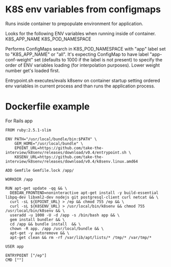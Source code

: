 K8S env variables from configmaps
=================================

Runs inside container to prepopulate environment for application.

Looks for the following ENV variables when running inside of container.
K8S_APP_NAME
K8S_POD_NAMESPACE

Performs ConfigMaps search in K8S_POD_NAMESPACE with "app" label set to "K8S_APP_NAME" or "all".
It's expecting ConfigMap to have label "app-conf-weight" set (defaults to 1000 if the label is not present) to
specify the order of ENV variables loading (for interpolation purposes). Lower weight number get's loaded first.

Entrypoint.sh executes/evals k8senv on container startup setting ordered env variables in current process and than runs the application process.

# Dockerfile example

For Rails app
```
FROM ruby:2.5.1-slim

ENV PATH="/usr/local/bundle/bin:$PATH" \
    GEM_HOME="/usr/local/bundle" \
    EPOINT_URL=https://github.com/take-the-interview/k8senv/releases/download/v0.4/entrypoint.sh \
    K8SENV_URL=https://github.com/take-the-interview/k8senv/releases/download/v0.4/k8senv.linux.amd64

ADD Gemfile Gemfile.lock /app/

WORKDIR /app

RUN apt-get update -qq && \
  DEBIAN_FRONTEND=noninteractive apt-get install -y build-essential libpq-dev libxml2-dev nodejs git postgresql-client curl netcat && \
  curl -sL ${EPOINT_URL} > /ep && chmod 755 /ep && \
  curl -sL ${K8SENV_URL} > /usr/local/bin/k8senv && chmod 755 /usr/local/bin/k8senv && \
  useradd -u 1000 -U -d /app -s /bin/bash app && \
  gem install bundler && \
  cd /app && bundle install  && \
  chown -R app. /app /usr/local/bundle && \
  apt-get -y autoremove && \
  apt-get clean && rm -rf /var/lib/apt/lists/* /tmp/* /var/tmp/*

USER app

ENTRYPOINT ["/ep"]
CMD [""]
```
